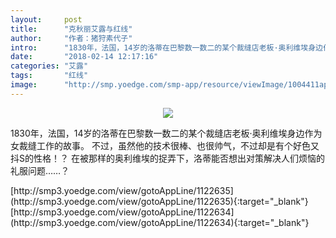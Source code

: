 ```yaml
---
layout:     post
title:      "克秋丽艾露与红线"
author:     "作者：猪狩素代子"
intro:      "1830年，法国，14岁的洛蒂在巴黎数一数二的某个裁缝店老板·奥利维埃身边作为女裁缝工作的故事。 不过，虽然他的技术很棒、也很帅气，不过却是有个好色又抖S的性格！？ 在被那样的奥利维埃的捉弄下，洛蒂能否想出对策解决人们烦恼的礼服问题……？"
date:       "2018-02-14 12:17:16"
categories: "艾露"
tags:       "红线"
image:      "http://smp.yoedge.com/smp-app/resource/viewImage/1004411appline.png"
---
```

<div style="text-align: center">
<p><img src="http://smp.yoedge.com/smp-app/resource/viewImage/1004411appline.png"/></p>
</div>
<p class="post-meta">
<span>1830年，法国，14岁的洛蒂在巴黎数一数二的某个裁缝店老板·奥利维埃身边作为女裁缝工作的故事。 不过，虽然他的技术很棒、也很帅气，不过却是有个好色又抖S的性格！？ 在被那样的奥利维埃的捉弄下，洛蒂能否想出对策解决人们烦恼的礼服问题……？</span>
</p>
[http://smp3.yoedge.com/view/gotoAppLine/1122635](http://smp3.yoedge.com/view/gotoAppLine/1122635){:target="_blank"}
[http://smp3.yoedge.com/view/gotoAppLine/1122634](http://smp3.yoedge.com/view/gotoAppLine/1122634){:target="_blank"}


